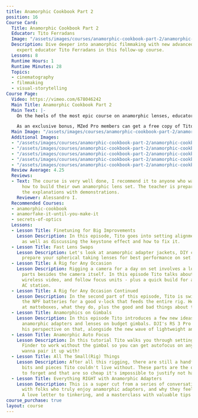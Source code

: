 ```yaml
---
title: Anamorphic Cookbook Part 2
position: 16
Course Card:
  Title: Anamorphic Cookbook Part 2
  Educator: Tito Ferradans
  Image: "/assets/images/courses/anamorphic-cookbook-part-2/anamorphic-cookbook-part-2.jpg"
  Description: Dive deeper into anamorphic filmmaking with new advanced lessons from
    expert educator Tito Ferradans in this follow-up course.
  Lessons: 8
  Runtime Hours: 1
  Runtime Minutes: 28
  Topics:
  - cinematography
  - filmmaking
  - visual-storytelling
Course Page:
  Video: https://vimeo.com/678046242
  Main Title: Anamorphic Cookbook Part 2
  Main Text: |-
    On the heels of the most epic course on anamorphic lenses, educator Tito Ferradans is back with brand new lessons in Anamorphic Cookbook Part 2.

    As an exclusive bonus, MZed Pro members can get a free copy of Tito Ferradans' "Anamorphic on a Budget" ebook with Member Discounts.
  Main Image: "/assets/images/courses/anamorphic-cookbook-part-2/anamorphic-cookbook-part-2-1.jpg"
  Additional Images:
  - "/assets/images/courses/anamorphic-cookbook-part-2/anamorphic-cookbook-part-2-2.jpg"
  - "/assets/images/courses/anamorphic-cookbook-part-2/anamorphic-cookbook-part-2-3.jpg"
  - "/assets/images/courses/anamorphic-cookbook-part-2/anamorphic-cookbook-part-2-4.jpg"
  - "/assets/images/courses/anamorphic-cookbook-part-2/anamorphic-cookbook-part-2-5.jpg"
  - "/assets/images/courses/anamorphic-cookbook-part-2/anamorphic-cookbook-part-2-6.jpg"
  Review Average: 4.25
  Reviews:
  - Text: The course is very well done, I recommend it to anyone who wants to learn
      how to build their own anamorphic lens set. The teacher is prepared and supports
      the explanations with demonstrations.
    Reviewer: Alessandro I.
  Recommended Courses:
  - anamorphic-cookbook
  - anamorfake-it-until-you-make-it
  - secrets-of-optics
  Lessons:
  - Lesson Title: Finetuning for Big Improvements
    Lesson Description: In this episode, Tito goes into setting alignment for good,
      as well as discussing the keystone effect and how to fix it.
  - Lesson Title: Fast Lens Swaps
    Lesson Description: Let's look at anamorphic adapter jackets, DIY clamps, and
      prepare your spherical taking lenses for best performance on set.
  - Lesson Title: A Rig for Any Occasion
    Lesson Description: Rigging a camera for a day on set involves a lot of extra
      parts besides the camera itself. In this episode Tito talks about monitors,
      wireless video, and follow focus units - plus a quick build for a remote 1st
      AC station.
  - Lesson Title: A Rig for Any Occasion Continued
    Lesson Description: In the second part of this episode, Tito is switching all
      the NPF batteries for a good v-lock that feeds the entire rig. He's also looking
      at matteboxes, what they do, plus the good and bad things about them.
  - Lesson Title: Anamorphics on Gimbals
    Lesson Description: In this episode Tito introduces a few new ideas about using
      anamorphic adapters and lenses on budget gimbals. DJI's RS 3 Pro has changed
      his perspective on that, alongside the new wave of lightweight anamorphics
  - Lesson Title: Anamorphic Auto Focus
    Lesson Description: In this tutorial Tito walks you through setting up DJI's Range
      Finder to work without the gimbal so you can get autofocus on any lens you might
      wanna pair it up with!
  - Lesson Title: All The Small(Rig) Things
    Lesson Description: After all this rigging, there are still a handful of small
      bits and pieces Tito couldn't live without. These parts are the ones we tend
      to forget and that are so cheap it's impossible to justify not having them.
  - Lesson Title: Everything RIGHT with Anamorphic Adapters
    Lesson Description: This is a super cut from a series of conversations Tito had
      with folks who truly enjoy anamorphic adapters, and why they feel that way!
      A love letter to tinkering, and a masterclass with valuable tips and tricks.
course_purchase: true
layout: course
---
```


